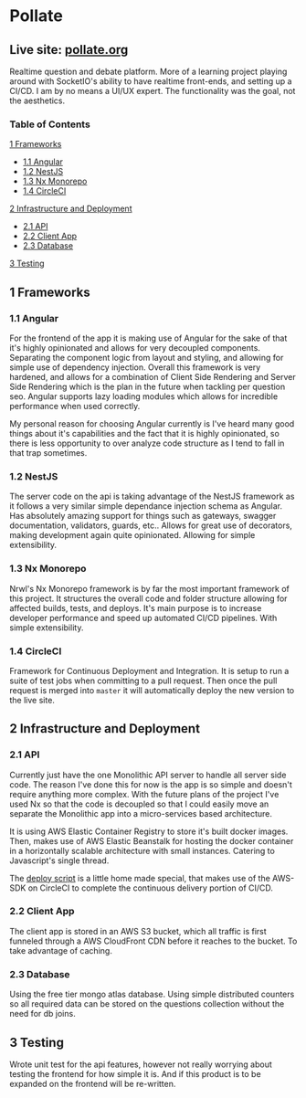 # Pollate

## **Live site: [pollate.org](https://pollate.org)**

Realtime question and debate platform. More of a learning project playing around with SocketIO's ability to have realtime front-ends, and setting up a CI/CD. I am by no means a UI/UX expert. The functionality was the goal, not the aesthetics.

### Table of Contents

[1 Frameworks](#1-frameworks)

- [1.1 Angular](#11-angular)
- [1.2 NestJS](#12-nestjs)
- [1.3 Nx Monorepo](#13-nx-monorepo)
- [1.4 CircleCI](#14-circleci)

[2 Infrastructure and Deployment](#2-infrastructure-and-deployment)

- [2.1 API](#21-api)
- [2.2 Client App](#22-client-app)
- [2.3 Database](#23-database)

[3 Testing](#3-testing)

## 1 Frameworks

### 1.1 Angular

For the frontend of the app it is making use of Angular for the sake of that it's highly opinionated and allows for very decoupled components. Separating the component logic from layout and styling, and allowing for simple use of dependency injection. Overall this framework is very hardened, and allows for a combination of Client Side Rendering and Server Side Rendering which is the plan in the future when tackling per question seo. Angular supports lazy loading modules which allows for incredible performance when used correctly.

My personal reason for choosing Angular currently is I've heard many good things about it's capabilities and the fact that it is highly opinionated, so there is less opportunity to over analyze code structure as I tend to fall in that trap sometimes.

### 1.2 NestJS

The server code on the api is taking advantage of the NestJS framework as it follows a very similar simple dependance injection schema as Angular. Has absolutely amazing support for things such as gateways, swagger documentation, validators, guards, etc.. Allows for great use of decorators, making development again quite opinionated. Allowing for simple extensibility.

### 1.3 Nx Monorepo

Nrwl's Nx Monorepo framework is by far the most important framework of this project. It structures the overall code and folder structure allowing for affected builds, tests, and deploys. It's main purpose is to increase developer performance and speed up automated CI/CD pipelines. With simple extensibility.

### 1.4 CircleCI

Framework for Continuous Deployment and Integration. It is setup to run a suite of test jobs when committing to a pull request. Then once the pull request is merged into `master` it will automatically deploy the new version to the live site.

## 2 Infrastructure and Deployment

### 2.1 API

Currently just have the one Monolithic API server to handle all server side code. The reason I've done this for now is the app is so simple and doesn't require anything more complex. With the future plans of the project I've used Nx so that the code is decoupled so that I could easily move an separate the Monolithic app into a micro-services based architecture.

It is using AWS Elastic Container Registry to store it's built docker images. Then, makes use of AWS Elastic Beanstalk for hosting the docker container in a horizontally scalable architecture with small instances. Catering to Javascript's single thread.

The [deploy script](tools/deploy/api/deploy.ts) is a little home made special, that makes use of the AWS-SDK on CircleCI to complete the continuous delivery portion of CI/CD.

### 2.2 Client App

The client app is stored in an AWS S3 bucket, which all traffic is first funneled through a AWS CloudFront CDN before it reaches to the bucket. To take advantage of caching.

### 2.3 Database

Using the free tier mongo atlas database. Using simple distributed counters so all required data can be stored on the questions collection without the need for db joins.

## 3 Testing

Wrote unit test for the api features, however not really worrying about testing the frontend for how simple it is. And if this product is to be expanded on the frontend will be re-written.
